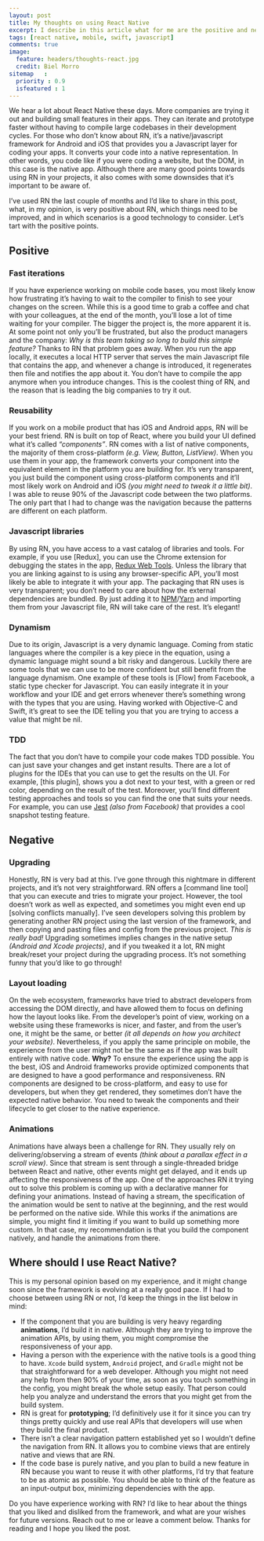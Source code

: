```yaml
---
layout: post
title: My thoughts on using React Native
excerpt: I describe in this article what for me are the positive and negative points towards using React Native as technology for building your mobile apps.
tags: [react native, mobile, swift, javascript]
comments: true
image:
  feature: headers/thoughts-react.jpg
  credit: Biel Morro
sitemap   :
  priority : 0.9
  isfeatured : 1
---
```


We hear a lot about React Native these days. More companies are trying it out and building small features in their apps. They can iterate and prototype faster without having to compile large codebases in their development cycles. For those who don’t know about RN, it’s a native/javascript framework for Android and iOS that provides you a Javascript layer for coding your apps. It converts your code into a native representation. In other words, you code like if you were coding a website, but the DOM, in this case is the native app. Although there are many good points towards using RN in your projects, it also comes with some downsides that it’s important to be aware of.

I’ve used RN the last couple of months and I’d like to share in this post, what, in my opinion, is very positive about RN, which things need to be improved, and in which scenarios is a good technology to consider. Let’s tart with the positive points.

## Positive
### Fast iterations
If you have experience working on mobile code bases, you most likely know how frustrating it’s having to wait to the compiler to finish to see your changes on the screen. While this is a good time to grab a coffee and chat with your colleagues, at the end of the month, you’ll lose a lot of time waiting for your compiler. The bigger the project is, the more apparent it is.  At some point not only you’ll be frustrated, but also the product managers and the company: *Why is this team taking so long to build this simple feature?* Thanks to RN that problem goes away. When you run the app locally, it executes a local HTTP server that serves the main Javascript file that contains the app, and whenever a change is introduced, it regenerates then file and notifies the app about it. You don’t have to compile the app anymore when you introduce changes. This is the coolest thing of RN, and the reason that is leading the big companies to try it out. 

### Reusability
If you work on a mobile product that has iOS and Android apps, RN will be your best friend.  RN is built on top of React, where you build your UI defined what it’s called *“components”*. RN comes with a list of native components, the majority of them cross-platform *(e.g. View, Button, ListView)*. When you use them in your app, the framework converts your component into the equivalent element in the platform you are building for. It’s very transparent, you just build the component using cross-platform components and it’ll most likely work on Android and iOS *(you might need to tweak it a little bit)*. I was able to reuse 90% of the Javascript code between the two platforms. The only part that I had to change was the navigation because the patterns are different on each platform.

### Javascript libraries
By using RN, you have access to a vast catalog of libraries and tools. For example, if you use [Redux], you can use the Chrome extension for debugging the states in the app, [Redux Web Tools](https://chrome.google.com/webstore/detail/redux-devtools/lmhkpmbekcpmknklioeibfkpmmfibljd?hl=en). Unless the library that you are linking against to is using any browser-specific API, you’ll most likely be able to integrate it with your app. The packaging that RN uses is very transparent; you don’t need to care about how the external dependencies are bundled. By just adding it to [NPM](/package/react-native-tab-view)/[Yarn](https://yarnpkg.com/en/) and importing them from your Javascript file, RN will take care of the rest. It’s elegant!

### Dynamism
Due to its origin, Javascript is a very dynamic language. Coming from static languages where the compiler is a key piece in the equation, using a dynamic language might sound a bit risky and dangerous. Luckily there are some tools that we can use to be more confident but still benefit from the language dynamism. One example of these tools is [Flow] from Facebook, a static type checker for Javascript. You can easily integrate it in your workflow and your IDE and get errors whenever there’s something wrong with the types that you are using. Having worked with Objective-C and Swift, it’s great to see the IDE telling you that you are trying to access a value that might be nil. 

### TDD
The fact that you don’t have to compile your code makes TDD possible. You can just save your changes and get instant results. There are a lot of plugins for the IDEs that you can use to get the results on the UI. For example, [this plugin], shows you a dot next to your test, with a green or red color, depending on the result of the test. Moreover, you’ll find different testing approaches and tools so you can find the one that suits your needs. For example, you can use [Jest](https://facebook.github.io/jest/) *(also from Facebook)* that provides a cool snapshot testing feature.

## Negative
### Upgrading
Honestly, RN is very bad at this. I’ve gone through this nightmare in different projects, and it’s not very straightforward. RN offers a [command line tool] that you can execute and tries to migrate your project. However, the tool doesn’t work as well as expected, and sometimes you might even end up [solving conflicts manually]. I’ve seen developers solving this problem by generating another RN project using the last version of the framework, and then copying and pasting files and config from the previous project. *This is really bad!*
Upgrading sometimes implies changes in the native setup *(Android and Xcode projects)*, and if you tweaked it a lot, RN might break/reset your project during the upgrading process. It’s not something funny that you’d like to go through!

### Layout loading
On the web ecosystem, frameworks have tried to abstract developers from accessing the DOM directly, and have allowed them to focus on defining how the layout looks like. From the developer’s point of view, working on a website using these frameworks is nicer, and faster, and from the user’s one, it might be the same, or better *(it all depends on how you architect your website)*. Nevertheless, if you apply the same principle on mobile, the experience from the user might not be the same as if the  app was built entirely with native code. **Why?** To ensure the experience using the app is the best, iOS and Android frameworks provide optimized components that are designed to have a good performance and responsiveness.  RN components are designed to be cross-platform, and easy to use for developers, but when they get rendered, they sometimes don’t have the expected native behavior. You need to tweak the components and their lifecycle to get closer to the native experience. 

### Animations
Animations have always been a challenge for RN. They usually rely on delivering/observing a stream of events *(think about a parallax effect in a scroll view)*. Since that stream is sent through a single-threaded bridge between React and native, other events might get delayed, and it ends up affecting the responsiveness of the app. One of the approaches RN it trying out to solve this problem is coming up with a declarative manner for defining your animations. Instead of having a stream, the specification of the animation would be sent to native at the beginning, and the rest would be performed on the native side. While this works if the animations are simple, you might find it limiting if you want to build up something more custom. In that case, my recommendation is that you build the component natively, and handle the animations from there.

## Where should I use React Native?
This is my personal opinion based on my experience, and it might change soon since the framework is evolving at a really good pace. If I had to choose between using RN or not, I’d keep the things in the list below in mind:
- If the component that you are building is very heavy regarding  **animations**, I’d build it in native. Although they are trying to improve the animation APIs, by using them, you might compromise the responsiveness of your app.
- Having a person with the experience with the native tools is a good thing to have. `Xcode` build system, `Android` project, and `Gradle` might not be that straightforward for a web developer. Although you might not need any help from then 90% of your time, as soon as you touch something in the config, you might break the whole setup easily. That person could help you analyze and understand the errors that you might get from the build system.
- RN is great for **prototyping**; I’d definitively use it for it since you can try things pretty quickly and use real APIs that developers will use when they build the final product.
- There isn’t a clear navigation pattern established yet so I wouldn’t define the navigation from RN. It allows you to combine views that are entirely native and views that are RN.
- If the code base is purely native, and you plan to build a new feature in RN because you want to reuse it with other platforms, I’d try that feature to be as atomic as possible. You should be able to think of the feature as an input-output box, minimizing dependencies with the app.

Do you have experience working with RN? I’d like to hear about the things that you liked and disliked from the framework, and what are your wishes for future versions. Reach out to me or leave a comment below. Thanks for reading and I hope you liked the post.